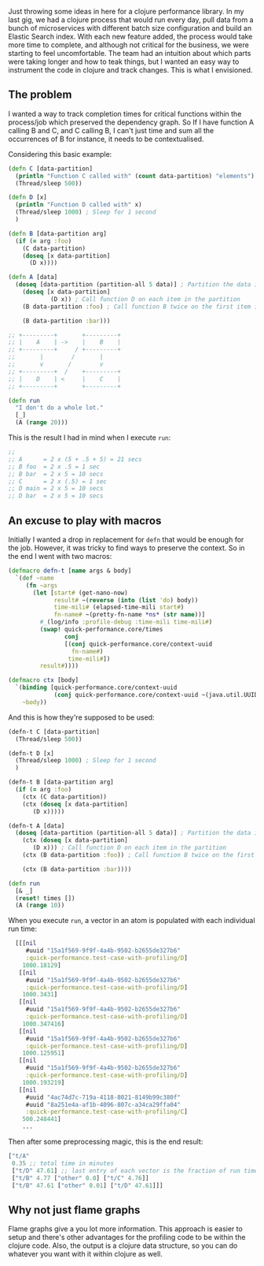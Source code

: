 Just throwing some ideas in here for a clojure performance library. In my last gig, we had a clojure process that would run every day, pull data from a bunch of microservices with different batch size configuration and  build an Elastic Search index. With each new feature added, the process would take more time to complete, and although not critical for the business, we were starting to feel uncomfortable. The team had an intuition about which parts were taking longer and how to teak things, but I wanted an easy way to instrument the code in clojure and track changes. This is what I envisioned.

## The problem

I wanted a way to track completion times for critical functions within the process/job which preserved the dependency graph. So If I have function A calling B and C, and C calling B, I can't just time and sum all the occurrences of B for instance, it needs to be contextualised.

Considering this basic example:

```clojure
(defn C [data-partition]
  (println "Function C called with" (count data-partition) "elements")
  (Thread/sleep 500))

(defn D [x]
  (println "Function D called with" x)
  (Thread/sleep 1000) ; Sleep for 1 second
  )

(defn B [data-partition arg]
  (if (= arg :foo)
    (C data-partition)
    (doseq [x data-partition]
      (D x))))

(defn A [data]
  (doseq [data-partition (partition-all 5 data)] ; Partition the data into chunks of 5
    (doseq [x data-partition]
            (D x)) ; Call function D on each item in the partition
    (B data-partition :foo) ; Call function B twice on the first item in the partition

    (B data-partition :bar)))

;; +---------+       +---------+
;; |    A    | ->    |    B    |
;; +---------+     / +---------+
;;       |        /       |
;;       v       /        v
;; +---------+  /    +---------+
;; |    D    | <     |    C    |
;; +---------+       +---------+

(defn run
  "I don't do a whole lot."
  [_]
  (A (range 20)))
```

This is the result I had in mind when I execute `run`:

```clojure
;;
;; A      = 2 x (5 + .5 + 5) = 21 secs
;; B foo  = 2 x .5 = 1 sec
;; B bar  = 2 x 5 = 10 secs
;; C      = 2 x (.5) = 1 sec
;; D main = 2 x 5 = 10 secs
;; D bar  = 2 x 5 = 10 secs
```

## An excuse to play with macros

Initially I wanted a drop in replacement for `defn` that would be enough for the job. However, it was tricky to find ways to preserve the context. So in the end I went with two macros:

```clojure
(defmacro defn-t [name args & body]
  `(def ~name
     (fn ~args
       (let [start# (get-nano-now)
             result# ~(reverse (into (list 'do) body))
             time-mili# (elapsed-time-mili start#)
             fn-name# ~(pretty-fn-name *ns* (str name))]
         #_(log/info :profile-debug :time-mili time-mili#)
         (swap! quick-performance.core/times
                conj
                [(conj quick-performance.core/context-uuid
                  fn-name#)
                 time-mili#])
         result#))))

(defmacro ctx [body]
  `(binding [quick-performance.core/context-uuid
             (conj quick-performance.core/context-uuid ~(java.util.UUID/randomUUID))]
    ~body))
```

And this is how they're supposed to be used:

```clojure
(defn-t C [data-partition]
  (Thread/sleep 500))

(defn-t D [x]
  (Thread/sleep 1000) ; Sleep for 1 second
  )

(defn-t B [data-partition arg]
  (if (= arg :foo)
    (ctx (C data-partition))
    (ctx (doseq [x data-partition]
       (D x)))))

(defn-t A [data]
  (doseq [data-partition (partition-all 5 data)] ; Partition the data into chunks of 5
    (ctx (doseq [x data-partition]
       (D x))) ; Call function D on each item in the partition
    (ctx (B data-partition :foo)) ; Call function B twice on the first item in the partition

    (ctx (B data-partition :bar))))

(defn run
  [& _]
  (reset! times [])
  (A (range 10))
```

When you execute `run`, a vector in an atom is populated with each individual run time:

```clojure
  [[[nil
     #uuid "15a1f569-9f9f-4a4b-9502-b2655de327b6"
     :quick-performance.test-case-with-profiling/D]
    1000.18129]
   [[nil
     #uuid "15a1f569-9f9f-4a4b-9502-b2655de327b6"
     :quick-performance.test-case-with-profiling/D]
    1000.3431]
   [[nil
     #uuid "15a1f569-9f9f-4a4b-9502-b2655de327b6"
     :quick-performance.test-case-with-profiling/D]
    1000.347416]
   [[nil
     #uuid "15a1f569-9f9f-4a4b-9502-b2655de327b6"
     :quick-performance.test-case-with-profiling/D]
    1000.125951]
   [[nil
     #uuid "15a1f569-9f9f-4a4b-9502-b2655de327b6"
     :quick-performance.test-case-with-profiling/D]
    1000.193219]
   [[nil
     #uuid "4ac74d7c-719a-4118-8021-8149b99c380f"
     #uuid "8a251e4a-af1b-4096-807c-a34ca29ffa04"
     :quick-performance.test-case-with-profiling/C]
    500.248441]
    ...
```

Then after some preprocessing magic, this is the end result:

```clojure
["t/A"
 0.35 ;; total time in minutes
 ["t/D" 47.61] ;; last entry of each vector is the fraction of run time
 ["t/B" 4.77 ["other" 0.0] ["t/C" 4.76]]
 ["t/B" 47.61 ["other" 0.01] ["t/D" 47.61]]]
```

## Why not just flame graphs

Flame graphs give a you lot more information. This approach is easier to setup and there's other advantages for the profiling code to be within the clojure code. Also, the output is a clojure data structure, so you can do whatever you want with it within clojure as well.
